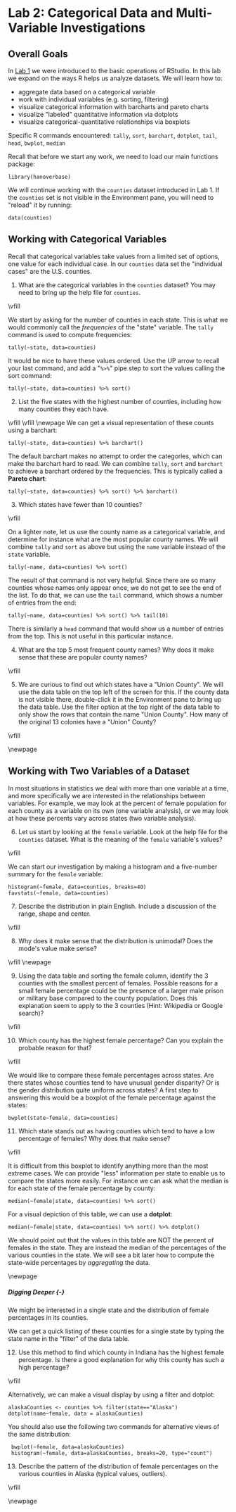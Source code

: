 # Lab 2: Categorical Data and Multi-Variable Investigations

## Overall Goals

In [Lab 1](Lab1Instructions.md) we were introduced to the basic operations of RStudio. In this lab we expand on the ways R helps us analyze datasets. We will learn how to:

- aggregate data based on a categorical variable
- work with individual variables (e.g. sorting, filtering)
- visualize categorical information with barcharts and pareto charts
- visualize "labeled" quantitative information via dotplots
- visualize categorical-quantitative relationships via boxplots

Specific R commands encountered: `tally`, `sort`, `barchart`, `dotplot`, `tail`, `head`, `bwplot`, `median`


Recall that before we start any work, we need to load our main functions package:
```{r}
library(hanoverbase)
```

We will continue working with the `counties` dataset introduced in Lab 1. If the `counties` set is not visible in the Environment pane, you will need to "reload" it by running:
```{r}
data(counties)
```

## Working with Categorical Variables

Recall that categorical variables take values from a limited set of options, one value for each individual case. In our `counties` data set the "individual cases" are the U.S. counties.

1. What are the categorical variables in the `counties` dataset? You may need to bring up the help file for `counties`.

\vfill

We start by asking for the number of counties in each state. This is what we would commonly call the *frequencies* of the "state" variable. The `tally` command is used to compute frequencies:
```{r}
tally(~state, data=counties)
```
It would be nice to have these values ordered. Use the UP arrow to recall your last command, and add a "`%>%`" pipe step to sort the values calling the sort command:
```{r}
tally(~state, data=counties) %>% sort()
```

2. List the five states with the highest number of counties, including how many counties they each have.

\vfill
\vfill
\newpage
We can get a visual representation of these counts using a barchart:
```{r}
tally(~state, data=counties) %>% barchart()
```
The default barchart makes no attempt to order the categories, which can make the barchart hard to read. We can combine `tally`, `sort` and `barchart` to achieve a barchart ordered by the frequencies. This is typically called a **Pareto chart**:
```{r}
tally(~state, data=counties) %>% sort() %>% barchart()
```

3. Which states have fewer than 10 counties?

\vfill

On a lighter note, let us use the county name as a categorical variable, and determine for instance what are the most popular county names. We will combine `tally` and `sort` as above but using the `name` variable instead of the `state` variable.
```{r}
tally(~name, data=counties) %>% sort()
```
The result of that command is not very helpful. Since there are so many counties whose names only appear once, we do not get to see the end of the list. To do that, we can use the `tail` command, which shows a number of entries from the end:
```{r}
tally(~name, data=counties) %>% sort() %>% tail(10)
```
There is similarly a `head` command that would show us a number of entries from the top. This is not useful in this particular instance.

4. What are the top 5 most frequent county names? Why does it make sense that these are popular county names?

\vfill

5. We are curious to find out which states have a "Union County". We will use the data table on the top left of the screen for this. If the county data is not visible there, double-click it in the Environment pane to bring up the data table. Use the filter option at the top right of the data table to only show the rows that contain the name "Union County". How many of the original 13 colonies have a "Union" County?

\vfill

\newpage
## Working with Two Variables of a Dataset

In most situations in statistics we deal with more than one variable at a time, and more specifically we are interested in the relationships between variables. For example, we may look at the percent of female population for each county as a variable on its own (one variable analysis), or we may look at how these percents vary across states (two variable analysis).

6. Let us start by looking at the `female` variable. Look at the help file for the `counties` dataset. What is the meaning of the `female` variable's values?

\vfill

We can start our investigation by making a histogram and a five-number summary for the `female` variable:
```{r}
histogram(~female, data=counties, breaks=40)
favstats(~female, data=counties)
```

7. Describe the distribution in plain English. Include a discussion of the range, shape and center.

\vfill

8. Why does it make sense that the distribution is unimodal? Does the mode's value make sense?

\vfill
\newpage

9. Using the data table and sorting the female column, identify the 3 counties with the smallest percent of females. Possible reasons for a small female percentage could be the presence of a larger male prison or military base compared to the county population. Does this explanation seem to apply to the 3 counties (Hint: Wikipedia or Google search)?

\vfill

10. Which county has the highest female percentage? Can you explain the probable reason for that?

\vfill

We would like to compare these female percentages across states. Are there states whose counties tend to have unusual gender disparity? Or is the gender distribution quite uniform across states? A first step to answering this would be a boxplot of the female percentage against the states:
```{r}
bwplot(state~female, data=counties)
```

11. Which state stands out as having counties which tend to have a low percentage of females? Why does that make sense?

\vfill

It is difficult from this boxplot to identify anything more than the most extreme cases. We can provide "less" information per state to enable us to compare the states more easily. For instance we can ask what the median is for each state of the female percentage by county:
```{r}
median(~female|state, data=counties) %>% sort()
```

For a visual depiction of this table, we can use a **dotplot**:
```{r}
median(~female|state, data=counties) %>% sort() %>% dotplot()
```
We should point out that the values in this table are NOT the percent of females in the state. They are instead the median of the percentages of the various counties in the state. We will see a bit later how to compute the state-wide percentages by *aggregating* the data.

\newpage

##### Digging Deeper {-}

We might be interested in a single state and the distribution of female percentages in its counties.

We can get a quick listing of these counties for a single state by typing the state name in the "filter" of the data table.

12. Use this method to find which county in Indiana has the highest female percentage. Is there a good explanation for why this county has such a high percentage?

\vfill

Alternatively, we can make a visual display by using a filter and dotplot:
```{r}
alaskaCounties <- counties %>% filter(state=="Alaska")
dotplot(name~female, data = alaskaCounties)
```

You should also use the following two commands for alternative views of the same distribution:
```{r}
 bwplot(~female, data=alaskaCounties)
 histogram(~female, data=alaskaCounties, breaks=20, type="count")
```

13. Describe the pattern of the distribution of female percentages on the various counties in Alaska (typical values, outliers).

\vfill

\newpage
